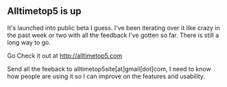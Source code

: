 Alltimetop5 is up
---
<p>It's launched into public beta I guess. I've been iterating over it like crazy in the past week or two with all the feedback I've gotten so far. There is still a long way to go.
</p><p>
Go Check it out at <a href="http://alltimetop5.com">http://alltimetop5.com</a>
</p>
<p>Send all the feeback to alltimetop5site[at]gmail[dot]com, I need to know how people are using it so I can improve on the features and usability.</p>
